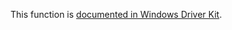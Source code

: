 This function is [documented in Windows Driver Kit](https://learn.microsoft.com/en-us/windows-hardware/drivers/ddi/ntifs/nf-ntifs-rtlinitializesidex).
